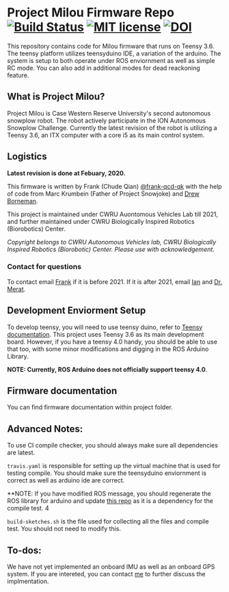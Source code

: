 # Project Milou Firmware Repo [![Build Status](https://travis-ci.com/CWRU-AutonomousVehiclesLab/Project-Milou-Firmware.svg?token=b4xHzfFvkzsycZ1PMx5q&branch=development)](https://travis-ci.com/CWRU-AutonomousVehiclesLab/Project-Milou-Firmware)  [![MIT license](https://img.shields.io/badge/License-MIT-blue.svg)](https://lbesson.mit-license.org/)  [![DOI](https://zenodo.org/badge/210698414.svg)](https://zenodo.org/badge/latestdoi/210698414)



This repository contains code for Milou firmware that runs on Teensy 3.6. The teensy platform utilizes teensyduino IDE, a variation of the arduino. The system is setup to both operate under ROS enviornment as well as simple RC mode. You can also add in additional modes for dead reackoning feature.

## What is Project Milou?
Project Milou is Case Western Reserve University's second autonomous snowplow robot. The robot actively participate in the ION Autonomous Snowplow Challenge. Currently the latest revision of the robot is utilizing a Teensy 3.6, an ITX computer with a core i5 as its main control system.

## Logistics

**Latest revision is done at Febuary, 2020.**

This firmware is written by Frank (Chude Qian) [@frank-qcd-qk](https://github.com/frank-qcd-qk) with the help of code from Marc Krumbein (Father of Project Snowjoke) and [Drew Borneman](https://github.com/DrewBorneman). 

This project is maintained under CWRU Auontomous Vehicles Lab till 2021, and further maintained under CWRU Biologically Inspired Robotics (Biorobotics) Center. 

*Copyright belongs to CWRU Autonomous Vehicles lab, CWRU Biologically Inspired Robotics (Biorobotic) Center. Please use with acknowledgement.*

### Contact for questions
To contact email [Frank](mailto:cxq41@case.edu) if it is before 2021. If it is after 2021, email [Ian](mailto:ija2@case.edu) and [Dr. Merat](mailto:flm@case.edu). 

## Development Enviorment Setup
To develop teensy, you will need to use teensy duino, refer to [Teensy documentation](https://www.pjrc.com/teensy/td_download.html). This project uses Teensy 3.6 as its main development board. However, if you have a teensy 4.0 handy, you should be able to use that too, with some minor modifications and digging in the ROS Arduino Library. 

**NOTE: Currently, ROS Arduino does not officially support teensy 4.0**.

## Firmware documentation
You can find firmware documentation within project folder.

## Advanced Notes:
To use CI compile checker, you should always make sure all dependencies are latest. 

`travis.yaml` is responsible for setting up the virtual machine that is used for testing compile. You should make sure the teensyduino enviornment is correct as well as arduino ide are correct. 

**NOTE: If you have modified ROS message, you should regenerate the ROS library for arduino and update [this repo](https://github.com/CWRU-AutonomousVehiclesLab/ros-arduino-lib) as it is a dependency for the compile test. 4

`build-sketches.sh` is the file used for collecting all the files and compile test. You should not need to modify this.

## To-dos:
We have not yet implemented an onboard IMU as well as an onboard GPS system. If you are intereted, you can contact [me](mailto:cxq41@case.edu) to further discuss the implmentation.
